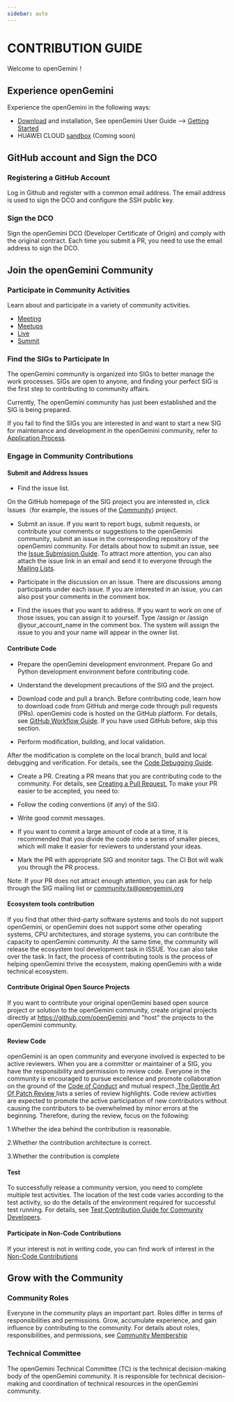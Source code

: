 ```yaml
---
sidebar: auto
---
```


# CONTRIBUTION GUIDE

Welcome to openGemini！

## Experience openGemini

Experience the openGemini in the following ways:

- [Download]() and installation, See openGemini User Guide --> [Getting Started](http://opengemini.org/docs)
- HUAWEI CLOUD [sandbox]() (Coming soon)

## GitHub account and Sign the DCO

### Registering a GitHub Account

Log in Github and register with a common email address. The email address is used to sign the DCO and configure the SSH public key.

### Sign the DCO

Sign the openGemini DCO (Developer Certificate of Origin) and comply with the original contract. Each time you submit a PR, you need to use the email address to sign the DCO.

## Join the openGemini Community

### Participate in Community Activities

Learn about and participate in a variety of community activities.

- [Meeting](http://opengemini.org/events)
- [Meetups](http://opengemini.org/events)
- [Live](https://space.bilibili.com/1560037308)
- [Summit](https://space.bilibili.com/1560037308)

### Find the SIGs to Participate In

The openGemini community is organized into SIGs to better manage the work processes. SIGs are open to anyone, and finding your perfect SIG is the first step to contributing to community affairs.

Currently, The openGemini community has just been established and the SIG is being prepared.

If you fail to find the SIGs you are interested in and want to start a new SIG for maintenance and development in the openGemini community, refer to [Application Process]().

### Engage in Community Contributions

#### Submit and Address Issues

- Find the issue list.

On the GitHub homepage of the SIG project you are interested in, click Issues（for example, the issues of the [Community]()) project.

- Submit an issue.
If you want to report bugs, submit requests, or contribute your comments or suggestions to the openGemini community, submit an issue in the corresponding repository of the openGemini community.
For details about how to submit an issue, see the [Issue Submission Guide](). To attract more attention, you can also attach the issue link in an email and send it to everyone through the [Mailing Lists]().

- Participate in the discussion on an issue.
There are discussions among participants under each issue. If you are interested in an issue, you can also post your comments in the comment box.

- Find the issues that you want to address.
If you want to work on one of those issues, you can assign it to yourself. Type /assign or /assign @your_account_name in the comment box. The system will assign the issue to you and your name will appear in the owner list.

#### Contribute Code

- Prepare the openGemini development environment.
Prepare Go and Python development environment before contributing code.

- Understand the development precautions of the SIG and the project.

- Download code and pull a branch.
Before contributing code, learn how to download code from GitHub and merge code through pull requests (PRs). openGemini code is hosted on the GitHub platform. For details, see [GitHub Workflow Guide](https://docs.github.com/cn). If you have used GitHub before, skip this section.

- Perform modification, building, and local validation.

After the modification is complete on the local branch, build and local debugging and verification. For details, see the [Code Debugging Guide]().

- Create a PR.
Creating a PR means that you are contributing code to the community. For details, see [Creating a Pull Request.]() To make your PR easier to be accepted, you need to:

- Follow the coding conventions (if any) of the SIG.
- Write good commit messages.
- If you want to commit a large amount of code at a time, it is recommended that you divide the code into a series of smaller pieces, which will make it easier for reviewers to understand your ideas.
- Mark the PR with appropriate SIG and monitor tags. The CI Bot will walk you through the PR process.

Note: If your PR does not attract enough attention, you can ask for help through the SIG mailing list or community.ts@opengemini.org

#### Ecosystem tools contribution

If you find that other third-party software systems and tools do not support openGemini, or openGemini does not support some other operating systems, CPU architectures, and storage systems, you can contribute the capacity to openGemini community. At the same time, the community will release the ecosystem tool development task in ISSUE. You can also take over the task. In fact, the process of contributing tools is the process of helping openGemini thrive the ecosystem, making openGemini with a wide technical ecosystem.

#### Contribute Original Open Source Projects

If you want to contribute your original openGemini based open source project or solution to the openGemini community, create original projects directly at https://github.com/openGemini and "host" the projects to the openGemini community.

#### Review Code

openGemini is an open community and everyone involved is expected to be active reviewers. When you are a committer or maintainer of a SIG, you have the responsibility and permission to review code. Everyone in the community is encouraged to pursue excellence and promote collaboration on the ground of the [Code of Conduct]() and mutual respect.[ The Gentle Art Of Patch Review ](https://sage.thesharps.us/2014/09/01/the-gentle-art-of-patch-review/)lists a series of review highlights. Code review activities are expected to promote the active participation of new contributors without causing the contributors to be overwhelmed by minor errors at the beginning. Therefore, during the review, focus on the following:

1.Whether the idea behind the contribution is reasonable.

2.Whether the contribution architecture is correct.

3.Whether the contribution is complete

#### Test

To successfully release a community version, you need to complete multiple test activities. The location of the test code varies according to the test activity, so do the details of the environment required for successful test running. For details, see [Test Contribution Guide for Community Developers]().

#### Participate in Non-Code Contributions

If your interest is not in writing code, you can find work of interest in the [Non-Code Contributions]()

## Grow with the Community

### Community Roles

Everyone in the community plays an important part. Roles differ in terms of responsibilities and permissions. Grow, accumulate experience, and gain influence by contributing to the community. For details about roles, responsibilities, and permissions, see [Community Membership]()

### Technical Committee

The openGemini Technical Committee (TC) is the technical decision-making body of the openGemini community. It is responsible for technical decision-making and coordination of technical resources in the openGemini community.
